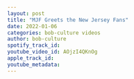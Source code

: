 ```yaml
---
layout: post
title: "MJF Greets the New Jersey Fans"
date: 2022-01-06
categories: bob-culture videos
author: bob-culture
spotify_track_id: 
youtube_video_id: AOjzI4QKnOg
apple_track_id: 
youtube_metadata: 
---
```

